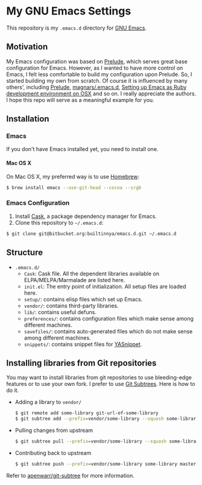# My GNU Emacs Settings

This repository is my ``.emacs.d`` directory for [GNU Emacs][].

[GNU Emacs]: http://www.gnu.org/software/emacs/
  "GNU Emacs - GNU Project - Free Software Foundation (FSF)"

## Motivation

My Emacs configuration was based on [Prelude][], which serves
great base configuration for Emacs.
However, as I wanted to have more control on Emacs, I felt less comfortable
to build my configuration upon Prelude.
So, I started building my own from scratch.
Of course it is influenced by many others', including
[Prelude][], [magnars/.emacs.d][], [Setting up Emacs as Ruby development environment on OSX][emacs-ruby-osx] and so on. I really appreciate the authors.
I hope this repo will serve as a meaningful example for you.

[Prelude]: https://github.com/bbatsov/prelude
  "bbatsov/prelude"

[magnars/.emacs.d]: https://github.com/magnars/.emacs.d
  "magnars/.emacs.d"

[emacs-ruby-osx]: http://crypt.codemancers.com/posts/2013-09-26-setting-up-emacs-as-development-environment-on-osx/
  "Setting up Emacs as Ruby development environment on OSX"

## Installation

### Emacs

If you don't have Emacs installed yet, you need to install one.

#### Mac OS X

On Mac OS X, my preferred way is to use [Homebrew][]:

``` bash
$ brew install emacs --use-git-head --cocoa --srgb
```

[Homebrew]: http://brew.sh/
  "Homebrew — MacPorts driving you to drink? Try Homebrew!"

### Emacs Configuration

1. Install [Cask](http://cask.github.io/), a package dependency manager for Emacs.
2. Clone this repository to ``~/.emacs.d``:

``` bash
$ git clone git@bitbucket.org:builtinnya/emacs.d.git ~/.emacs.d
```

## Structure

- `.emacs.d/`
    - `Cask`: Cask file. All the dependent libraries available on ELPA/MELPA/Marmalade are listed here.
    - `init.el`: The entry point of initialization. All setup files are loaded here.
    - `setup/`: contains elisp files which set up Emacs.
    - `vendor/`: contains third-party libraries.
    - `lib/`: contains useful defuns.
    - `preferences/`: contains configuration files which make sense among different machines.
    - `savefiles/`: contains auto-generated files which do not make sense among different machines.
    - `snippets/`: contains snippet files for [YASnippet][].

[YASnippet]: https://github.com/capitaomorte/yasnippet
  "capitaomorte/yasnippet"

## Installing libraries from Git repositories

You may want to install libraries from git repositories to use bleeding-edge features
or to use your own fork.
I prefer to use [Git Subtrees][]. Here is how to do it.

- Adding a library to `vendor/`

    ``` bash
    $ git remote add some-library git-url-of-some-library
    $ git subtree add --prefix=vendor/some-library --squash some-library master
    ```

- Pulling changes from upstream

    ``` bash
    $ git subtree pull --prefix=vendor/some-library --squash some-library master
    ```

- Contributing back to upstream

    ``` bash
    $ git subtree push --prefix=vendor/some-library some-library master
    ```

Refer to [apenwarr/git-subtree][] for more information.

[Git Subtrees]: http://blogs.atlassian.com/2013/05/alternatives-to-git-submodule-git-subtree/
  "Alternatives To Git Submodule: Git Subtree - Atlassian Blogs"

[apenwarr/git-subtree]: https://github.com/apenwarr/git-subtree
  "apenwarr/git-subtree"
